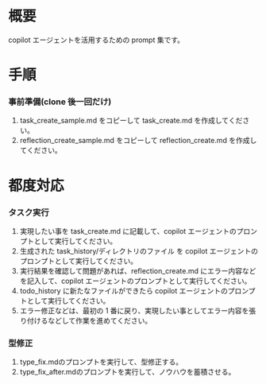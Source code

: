 # 概要

copilot エージェントを活用するための prompt 集です。

# 手順

### 事前準備(clone 後一回だけ)

1. task_create_sample.md をコピーして task_create.md を作成してください。
1. reflection_create_sample.md をコピーして reflection_create.md を作成してください。

# 都度対応

### タスク実行

1. 実現したい事を task_create.md に記載して、copilot エージェントのプロンプトとして実行してください。
1. 生成された task_history/ディレクトリのファイル を copilot エージェントのプロンプトとして実行してください。
1. 実行結果を確認して問題があれば、reflection_create.md にエラー内容などを記入して、copilot エージェントのプロンプトとして実行してください。
1. todo_history に新たなファイルができたら copilot エージェントのプロンプトとして実行してください。
1. エラー修正などは、最初の 1 番に戻り、実現したい事としてエラー内容を張り付けるなどして作業を進めてください。

### 型修正

1. type_fix.mdのプロンプトを実行して、型修正する。
1. type_fix_after.mdのプロンプトを実行して、ノウハウを蓄積させる。
